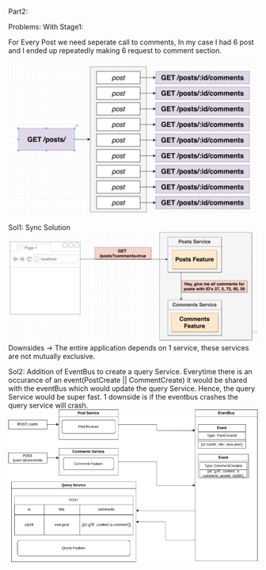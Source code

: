 Part2:



Problems: With Stage1:

For Every Post we need seperate call to comments, 
In my case I had 6 post and I ended up repeatedly making 6 request to comment section.

![Alt duplicateComment](img/Dupliicates.png)


Sol1: Sync Solution 
![Alt SyncDiag](img/SyncSolution.png)
Downsides -> The entire application depends on 1 service, these services are not mutually exclusive.

Sol2: Addition of EventBus to create a query Service.
Everytime there is an occurance of an event(PostCreate || CommentCreate) it would be shared with the eventBus which would update the query Service.
Hence, the query Service would be super fast.
1 downside is if the eventbus crashes the query service will crash.
![Alt text](img/eventBus.jpg) 

